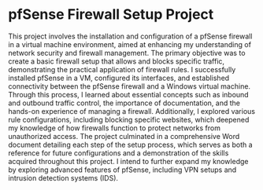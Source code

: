 # pfSense Firewall Setup Project
This project involves the installation and configuration of a pfSense firewall in a virtual machine environment, aimed at enhancing my understanding of network security and firewall management. The primary objective was to create a basic firewall setup that allows and blocks specific traffic, demonstrating the practical application of firewall rules. I successfully installed pfSense in a VM, configured its interfaces, and established connectivity between the pfSense firewall and a Windows virtual machine. Through this process, I learned about essential concepts such as inbound and outbound traffic control, the importance of documentation, and the hands-on experience of managing a firewall. Additionally, I explored various rule configurations, including blocking specific websites, which deepened my knowledge of how firewalls function to protect networks from unauthorized access. The project culminated in a comprehensive Word document detailing each step of the setup process, which serves as both a reference for future configurations and a demonstration of the skills acquired throughout this project. I intend to further expand my knowledge by exploring advanced features of pfSense, including VPN setups and intrusion detection systems (IDS).
